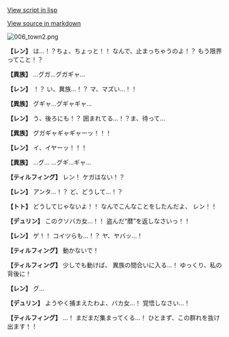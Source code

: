[View script in lisp](../scripts/1630402.txt)

[View source in markdown](1630402.md)

![006_town2.png](../images/backgrounds/006_town2.png)

**【レン】**
は…！？ちょ、ちょっと！！
なんで、止まっちゃうのよ！？
もう限界ってこと！？

**【異族】**
…グガ…グガギャ…

**【レン】**
！？
い、異族…！？
マ、マズい…！！

**【異族】**
グギャ…グギャギャ…

**【レン】**
う、後ろにも！？
囲まれてる…！？ま、待って…

**【異族】**
グガギャギャギャーッ！！！

**【レン】**
イ、イヤーッ！！！

**【異族】**
…グ…
…グギ…ギャ…

**【ティルフィング】**
レン！
ケガはない！？

**【レン】**
アンタ…！？
ど、どうして…！？

**【トト】**
どうしてじゃないよ！！
なんでこんなことをしたんだよ、
レン！！

**【デュリン】**
このクソバカ女…！！
盗んだ“暦”を返しなさいっ！！

**【レン】**
ゲ！！
コイツらも…！？
ヤ、ヤバッ…！

**【ティルフィング】**
動かないで！

**【ティルフィング】**
少しでも動けば、
異族の間合いに入る…！
ゆっくり、私の背後に！

**【レン】**
グ…

**【デュリン】**
ようやく捕まえたわよ、バカ女…！
覚悟しなさい…！

**【ティルフィング】**
…！
まだまだ集まってくる…！
ひとまず、この群れを抜け出ます！！